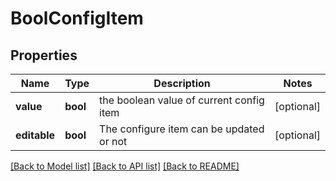 # BoolConfigItem

## Properties
Name | Type | Description | Notes
------------ | ------------- | ------------- | -------------
**value** | **bool** | the boolean value of current config item | [optional] 
**editable** | **bool** | The configure item can be updated or not | [optional] 

[[Back to Model list]](../README.md#documentation-for-models) [[Back to API list]](../README.md#documentation-for-api-endpoints) [[Back to README]](../README.md)


